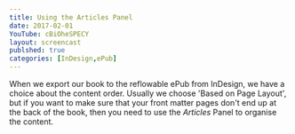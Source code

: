 ```yaml
---
title: Using the Articles Panel
date: 2017-02-01
YouTube: cBiOheSPECY
layout: screencast
publshed: true
categories: [InDesign,ePub]
---
```

When we export our book to the reflowable ePub from InDesign, we have a choice about the content order. Usually we choose 'Based on Page Layout', but if you want to make sure that your front matter pages don't end up at the back of the book, then you need to use the _Articles_ Panel to organise the content.
